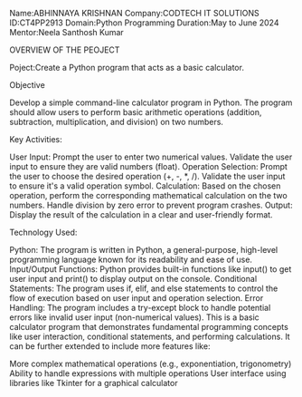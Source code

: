 Name:ABHINNAYA KRISHNAN
Company:CODTECH IT SOLUTIONS
ID:CT4PP2913
Domain:Python Programming
Duration:May to June 2024
Mentor:Neela Santhosh Kumar

OVERVIEW OF THE PEOJECT


Poject:Create a Python program that acts as a basic calculator. 

Objective

Develop a simple command-line calculator program in Python.
The program should allow users to perform basic arithmetic operations (addition, subtraction, multiplication, and division) on two numbers.

Key Activities:

User Input:
Prompt the user to enter two numerical values.
Validate the user input to ensure they are valid numbers (float).
Operation Selection:
Prompt the user to choose the desired operation (+, -, *, /).
Validate the user input to ensure it's a valid operation symbol.
Calculation:
Based on the chosen operation, perform the corresponding mathematical calculation on the two numbers.
Handle division by zero error to prevent program crashes.
Output:
Display the result of the calculation in a clear and user-friendly format.

Technology Used:

Python: The program is written in Python, a general-purpose, high-level programming language known for its readability and ease of use.
Input/Output Functions: Python provides built-in functions like input() to get user input and print() to display output on the console.
Conditional Statements: The program uses if, elif, and else statements to control the flow of execution based on user input and operation selection.
Error Handling: The program includes a try-except block to handle potential errors like invalid user input (non-numerical values).
This is a basic calculator program that demonstrates fundamental programming concepts like user interaction, conditional statements, and performing calculations. It can be further extended to include more features like:

More complex mathematical operations (e.g., exponentiation, trigonometry)
Ability to handle expressions with multiple operations
User interface using libraries like Tkinter for a graphical calculator

